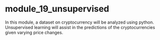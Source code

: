 # module_19_unsupervised
In this module, a dataset on cryptocurrency will be analyzed using python. Unsupervised learning will assist in the predictions of the cryptocurrencies given varying price changes. 
